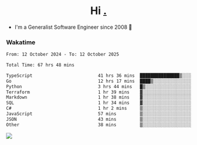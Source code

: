 <h1 align="center">Hi <a href="https://www.hackerrank.com/erasmosaraujo">.</a></h1>
 
- I'm a Generalist Software Engineer  since 2008 🚀
<!--  
<p align="left">
  <a href="https://github.com/erasmosoares/github-readme-stats">
    <img
      align="center"
      src="https://github-readme-stats.vercel.app/api/top-langs/?username=erasmosoares&theme=radical&layout=compact"
    />
  </a>
  <a href="https://github.com/erasmosoares/github-readme-stats">
    [![Harlok's WakaTime stats](https://github-readme-stats.vercel.app/api/wakatime?username=ffflabs)](https://github.com/anuraghazra/github-readme-stats)
  </a>
</p>

<!--
 ### Repo 
 
<p align="left">
 <a href="https://github.com/erasmosoares/github-readme-stats">
    <img
      align="center"
      height="165"
      src="https://github-readme-stats.vercel.app/api/pin?username=erasmosoares&repo=sample-node&title_color=fff&icon_color=f9f9f9&text_color=9f9f9f&bg_color=151515"
    />
  </a>
  <a href="https://github.com/erasmosoares/github-readme-stats">
    <img
      align="center"
      height="165"
      src="https://github-readme-stats.vercel.app/api/pin?username=erasmosoares&repo=sample-node&title_color=fff&icon_color=f9f9f9&text_color=9f9f9f&bg_color=151515"
    />
  </a>
</p>
-->

 ### Wakatime 

<!--START_SECTION:waka-->

```txt
From: 12 October 2024 - To: 12 October 2025

Total Time: 67 hrs 48 mins

TypeScript                         41 hrs 36 mins  ███████████████▒░░░░░░░░░   60.79 %
Go                                 12 hrs 17 mins  ████▒░░░░░░░░░░░░░░░░░░░░   17.97 %
Python                             3 hrs 44 mins   █▒░░░░░░░░░░░░░░░░░░░░░░░   05.47 %
Terraform                          1 hr 39 mins    ▓░░░░░░░░░░░░░░░░░░░░░░░░   02.43 %
Markdown                           1 hr 38 mins    ▓░░░░░░░░░░░░░░░░░░░░░░░░   02.41 %
SQL                                1 hr 34 mins    ▓░░░░░░░░░░░░░░░░░░░░░░░░   02.31 %
C#                                 1 hr 2 mins     ▒░░░░░░░░░░░░░░░░░░░░░░░░   01.53 %
JavaScript                         57 mins         ▒░░░░░░░░░░░░░░░░░░░░░░░░   01.41 %
JSON                               43 mins         ▒░░░░░░░░░░░░░░░░░░░░░░░░   01.05 %
Other                              38 mins         ▒░░░░░░░░░░░░░░░░░░░░░░░░   00.93 %
```

<!--END_SECTION:waka-->

![](https://komarev.com/ghpvc/?username=erasmosoares&color=brightgreen)
